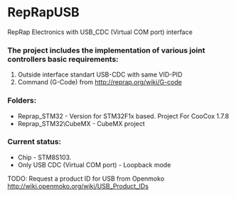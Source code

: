 # RepRapUSB
RepRap Electronics with USB_CDC (Virtual COM port) interface

### The project includes the implementation of various joint controllers basic requirements:
1. Outside interface standart USB-CDC with same VID-PID
2. Command (G-Code) from http://reprap.org/wiki/G-code

### Folders:
* Reprap_STM32 - Version for STM32F1x based. Project For CooCox 1.7.8
* Reprap_STM32\CubeMX - CubeMX project

### Current status:
* Chip - STM8S103. 
* Only USB CDC (Virtual COM port) - Loopback mode

TODO: Request a product ID for USB from Openmoko http://wiki.openmoko.org/wiki/USB_Product_IDs
